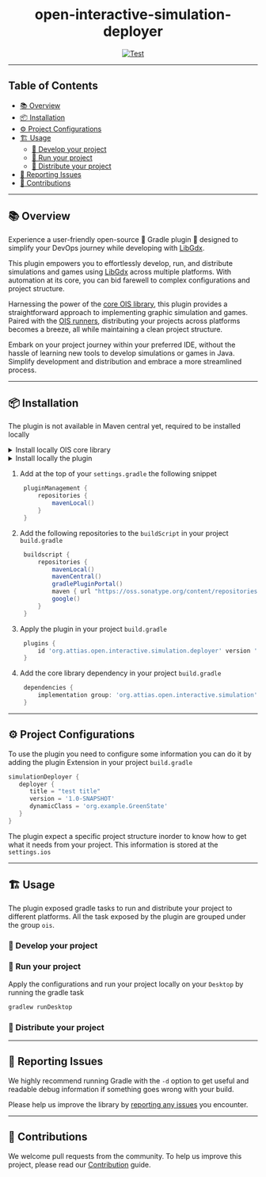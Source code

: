 <div align="center">

# open-interactive-simulation-deployer

[![Test](https://github.com/attiasas/open-interactive-simulation-deployer/actions/workflows/test.yml/badge.svg)](https://github.com/attiasas/open-interactive-simulation-deployer/actions/workflows/test.yml?branch=master)

</div>

---

## Table of Contents
- [📚 Overview](#-overview)
- [📦 Installation](#-installation)
- [⚙️ Project Configurations](#-project-configurations)
- [🏗️ Usage](#-usage)
  - [🌱 Develop your project](#-develop-your-project)
  - [👀 Run your project](#-run-your-project)
  - [🚀 Distribute your project](#-distribute-your-project)
- [🐞 Reporting Issues](#-reporting-issues)
- [🤝 Contributions](#-contributions)

---
## 📚 Overview

Experience a user-friendly open-source 🐘 Gradle plugin 🐘 designed to simplify your DevOps journey while developing with [LibGdx](https://libgdx.com/).

This plugin empowers you to effortlessly develop, run, and distribute simulations and games using [LibGdx](https://libgdx.com/) across multiple platforms.
With automation at its core, you can bid farewell to complex configurations and project structure.

Harnessing the power of the [core OIS library](https://github.com/attiasas/open-interactive-simulation-core), this plugin provides a straightforward approach to implementing graphic simulation and games.
Paired with the [OIS runners](https://github.com/attiasas/open-interactive-simulation-runner), distributing your projects across platforms becomes a breeze, all while maintaining a clean project structure.

Embark on your project journey within your preferred IDE, without the hassle of learning new tools to develop simulations or games in Java.
Simplify development and distribution and embrace a more streamlined process.

---
## 📦 Installation

The plugin is not available in Maven central yet, required to be installed locally

<details>

---
<summary>Install locally OIS core library</summary>

1. Clone the [core library](https://github.com/attiasas/open-interactive-simulation-core)
    ```bash
     git clone https://github.com/attiasas/open-interactive-simulation-core.git
   ```
2. Navigate to the cloned directory and publish the library to maven local
   ```bash
    ./gradlew publishToMavenLocal
   ```
   
---
</details>

<details>

---
<summary>Install locally the plugin</summary>

1. Clone this repository
    ```bash
     git clone https://github.com/attiasas/open-interactive-simulation-deployer.git
   ```
2. Navigate to the cloned directory and publish the library to maven local
   ```bash
    ./gradlew publishToMavenLocal
   ```

---
</details>

1. Add at the top of your `settings.gradle` the following snippet
   ```groovy
    pluginManagement {
        repositories {
            mavenLocal()
        }
    }
   ```
2. Add the following repositories to the `buildScript` in your project `build.gradle`
   ```groovy
    buildscript {
        repositories {
            mavenLocal()
            mavenCentral()
            gradlePluginPortal()
            maven { url "https://oss.sonatype.org/content/repositories/snapshots/" }
            google()
        }
    }
   ```
3. Apply the plugin in your project `build.gradle`
   ```groovy
    plugins {
        id 'org.attias.open.interactive.simulation.deployer' version '1.0-SNAPSHOT'
    }
   ```
4. Add the core library dependency in your project `build.gradle`
   ```groovy
    dependencies {
        implementation group: 'org.attias.open.interactive.simulation', name: 'open-interactive-simulation-core', version: '1.0-SNAPSHOT'
    }
   ```

---
## ⚙️ Project Configurations

To use the plugin you need to configure some information
you can do it by adding the plugin Extension in your project `build.gradle`
```groovy
simulationDeployer {
   deployer {
      title = "test title"
      version = '1.0-SNAPSHOT'
      dynamicClass = 'org.example.GreenState'
   }
}
```

The plugin expect a specific project structure inorder to know how to get what it needs from your project.
This information is stored at the `settings.ios`

---
## 🏗️ Usage

The plugin exposed gradle tasks to run and distribute your project to different platforms.
All the task exposed by the plugin are grouped under the group `ois`.

### 🌱 Develop your project


### 👀 Run your project

Apply the configurations and run your project locally on your `Desktop` by running the gradle task
   ```bash
   gradlew runDesktop
   ```

### 🚀 Distribute your project

---
## 🐞 Reporting Issues

We highly recommend running Gradle with the ```-d```
option to get useful and readable debug information if something goes wrong with your build.

Please help us improve the library
by [reporting any issues](https://github.com/jfrog/artifactory-gradle-plugin/issues/new/choose) you encounter.

---
## 🤝 Contributions

We welcome pull requests from the community. To help us improve this project, please read
our [Contribution](./CONTRIBUTING.md#-guidelines) guide.